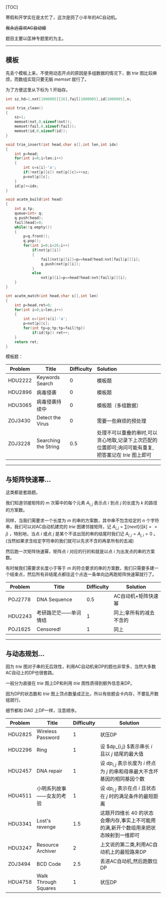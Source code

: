 [TOC]

寒假和开学实在是太忙了，这次是鸽了小半年的AC自动机。

~~我永远喜欢AC自动姬~~

题目主要以匡神专题里的为主。

---

## 模板

先丢个模板上来，不使用动态开点的原因是多组数据的情况下，删 $trie$ 图比较麻烦，而数组实现只要无脑 $memset$ 就行了。

为了方便这里从下标为 $1$ 开始存。

```cpp
int sz,hd=1,nxt[1000005][26],fail[1000005],id[1000005],n;

void trie_clean()
{
    sz=1;
    memset(nxt,0,sizeof(nxt));
    memset(fail,0,sizeof(fail));
    memset(id,0,sizeof(id));
}

void trie_insert(int head,char s[],int len,int idx)
{
    int p=head;
    for(int i=0;i<len;i++)
    {
        int c=s[i]-'a';
        if(!nxt[p][c]) nxt[p][c]=++sz;
        p=nxt[p][c];
    }
    id[p]+=idx;
}

void acatm_build(int head)
{
    int p,tp;
    queue<int> q;
    q.push(head);
    fail[head]=0;
    while(!q.empty())
    {
        p=q.front();
        q.pop();
        for(int i=0;i<26;i++)
            if(nxt[p][i])
            {
                fail[nxt[p][i]]=p==head?head:nxt[fail[p]][i];
                q.push(nxt[p][i]);
            }
            else
                nxt[p][i]=p==head?head:nxt[fail[p]][i];
    }    
}

int acatm_match(int head,char s[],int len)
{
    int p=head,ret=0;
    for(int i=0;i<len;i++)
    {
        int c=(int)s[i]-'a';
        p=nxt[p][c];
        for(int tp=p;tp;tp=fail[tp])
            if(id[tp]) ret++;
    }
    return ret;
}
```

模板题：

| Problem | Title                | Difficulty | Solution                                                     |
| ------- | -------------------- | ----- | :----------------------------------------------------------- |
| HDU2222 | Keywords Search      | 0          | 模板题                                                       |
| HDU2896 | 病毒侵袭             | 0          | 模板题                                                       |
| HDU3065 | 病毒侵袭持续中       | 0          | 模板题（多组数据）                                           |
| ZOJ3430 | Detect the Virus     | 0          | 需要一些麻烦的预处理                                         |
| ZOJ3228 | Searching the String | 0.5        | 处理不可以重叠的串时,可以贪心地取,记录下上次匹配的位置即可;询问可能有重复,把答案记在 $trie$ 图上即可 |

---

## 与矩阵快速幂...

这类都是套路题。

我们知道邻接矩阵的 $m$ 次幂中的每个元素 $A_{i,j}$ 表示点 $i$ 到点 $j$ 的长度为 $k$ 的路径的方案数。

同样，当我们需要求一个长度为 $m$ 的串的方案数，其中串不包含给定的 $n$ 个字符串，我们可以对AC自动机建完的 $trie$ 图建邻接矩阵，记 $A_{i,j}=\sum ({next}[i][k]==j)$ ，特别地，当点 $i$ 或点 $j$ 是某个不该出现的串的结尾时我们记 $A_{i,j}=A_{j,i}=0$ 。(当然如果求含给定字符串的我们就可以先求不含的再拿所有的去减)

然后跑一次矩阵快速幂，矩阵点 $i$ 对应的行的和就是以点 $i$ 为出发点的串的方案数。

有时候我们需要求长度小于等于 $m$ 的符合要求的串的方案数，我们只需要多建一个结束点，然后所有非结尾点都往这个点连一条单向边再跑矩阵快速幂就行了。

| Problem | Title                | Difficulty | Solution                |
| ------- | -------------------- | ----- | ----------------------- |
| POJ2778 | DNA Sequence         | 0.5        | AC自动机+矩阵快速幂     |
| HDU2243 | 考研路茫茫——单词情结 | 1          | 同上;拿所有的减去不含的 |
| POJ1625 | Censored!            | 1          | 同上                    |

---

## 与动态规划...

因为 $trie$ 图对子串的无后效性，利用AC自动机来DP的题也非常多，当然大多数AC自动上的DP也很套路。

一般分为直接在 $trie$ 图上DP和利用 $trie$ 图性质得到额外信息来DP。

因为DP的状态数和 $trie$ 图上顶点数量成正比，所以有些题会卡内存，不要乱开数组就行。

细节都和 $DAG$ 上DP一样，注意顺序。

| Problem | Title                    | Difficulty | Solution                                                     |
| ------- | ------------------------ | ----- | ------------------------------------------------------------ |
| HDU2825 | Wireless Password        | 1          | 状压DP                                                       |
| HDU2296 | Ring                     | 1          | 设 $dp_{i,j} $表示串长 $i$ 且以 $j$ 结尾的最大值             |
| HDU2457 | DNA repair               | 1          | 设 $dp_{i,j}$ 表示长度为 $i$ 终点为 $j$ 的串和母串最大不含坏基因的相同基因个数 |
| HDU4511 | 小明系列故事——女友的考验 | 1          | 设 $dp_{i,j}$ 表示在点 $i$ 且状态在 $j$ 时的满足条件的最短距离 |
| HDU3341 | Lost's revenge           | 1.5        | 这题开四维长 $40$ 的状态会爆内存,事实上不可能用的满,新开个数组用来把状态映射到一维即可 |
| HDU3247 | Resource Archiver        | 2          | 上文说的第二类,利用AC自动机上的最短路来DP                    |
| ZOJ3494 | BCD Code                 | 2.5        | 丢进AC自动机,然后跑数位DP                                    |
| HDU4758 | Walk Through Squares     | 1          | 状压DP                                                       |

